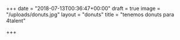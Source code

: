 +++
date = "2018-07-13T00:36:47+00:00"
draft = true
image = "/uploads/donuts.jpg"
layout = "donuts"
title = "tenemos donuts para 4talent"

+++
